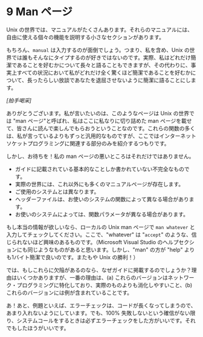 # 9 Man ページ

Unix の世界では、マニュアルがたくさんあります。それらのマニュアルには、自由に使える個々の機能を説明する小さなセクションがあります。

もちろん、`manual` は入力するのが面倒でしょう。つまり、私を含め、Unix の世界では誰もそんなにタイプするのが好きではないのです。実際、私はどれだけ簡潔であることを好むかについて長々と語ることもできますが、その代わりに、事実上すべての状況において私がどれだけ全く驚くほど簡潔であることを好むかについて、長ったらしい放談であなたを退屈させないように簡潔に語ることにします。

_[拍手喝采]_

ありがとうございます。私が言いたいのは、このようなページは Unix の世界では "man ページ"と呼ばれ、私はここに私なりに切り詰めた man ページを載せて、皆さんに読んで楽しんでもらおうということなのです。これらの関数の多くは、私が言っているよりもずっと汎用的なものですが、ここではインターネットソケットプログラミングに関連する部分のみを紹介するつもりです。


しかし、お待ちを！私の man ページの悪いところはそれだけではありません。

* ガイドに記載されている基本的なことしか書かれていない不完全なものです。
* 実際の世界には、これ以外にも多くのマニュアルページが存在します。
* ご使用のシステムとは異なります。
* ヘッダーファイルは、お使いのシステムの関数によって異なる場合があります。
* お使いのシステムによっては、関数パラメータが異なる場合があります。

もし本当の情報が欲しいなら、ローカルの Unix man ページで `man whatever` と入力してチェックしてください。ここで、"whatever" は "`accept`" のような、信じられないほど興味のあるものです。（Microsoft Visual Studio のヘルプセクションにも同じようなものがあると思います。しかし、"man" の方が "help" よりも1バイト簡潔で良いのです。またもや Unix の勝利！）

では、もしこれらに欠陥があるのなら、なぜガイドに掲載するのでしょうか？理由はいくつかありますが、一番の理由は、(a) これらのバージョンはネットワーク・プログラミングに特化しており、実際のものよりも消化しやすいこと、(b) これらのバージョンには例が含まれていることです。

あ！あと、例題といえば、エラーチェックは、コードが長くなってしまうので、あまり入れないようにしています。でも、100% 失敗しないという確信がない限り、システムコールをするときは必ずエラーチェックをした方がいいです。それでもしたほうがいいです。
